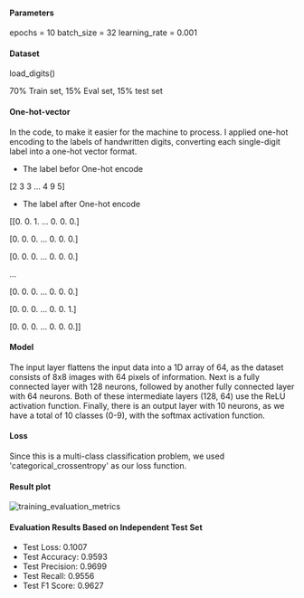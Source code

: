 #### Parameters
epochs = 10
batch_size = 32
learning_rate = 0.001

#### Dataset
load_digits()

70% Train set, 15% Eval set, 15% test set

#### **One-hot-vector**

In the code, to make it easier for the machine to process. I applied one-hot encoding to the labels of handwritten digits, converting each single-digit label into a one-hot vector format.

- The label befor One-hot encode
  
 [2 3 3 ... 4 9 5]
- The label after One-hot encode
  
 [[0. 0. 1. ... 0. 0. 0.]
 
 [0. 0. 0. ... 0. 0. 0.]
 
 [0. 0. 0. ... 0. 0. 0.]
 
 ...
 
 [0. 0. 0. ... 0. 0. 0.]
 
 [0. 0. 0. ... 0. 0. 1.]
 
 [0. 0. 0. ... 0. 0. 0.]]

#### Model

The input layer flattens the input data into a 1D array of 64, as the dataset consists of 8x8 images with 64 pixels of information. Next is a fully connected layer with 128 neurons, followed by another fully connected layer with 64 neurons. Both of these intermediate layers (128, 64) use the ReLU activation function. Finally, there is an output layer with 10 neurons, as we have a total of 10 classes (0-9), with the softmax activation function.

#### Loss

Since this is a multi-class classification problem, we used 'categorical_crossentropy' as our loss function.

#### Result plot
![training_evaluation_metrics](https://github.com/user-attachments/assets/fb2bea6e-4487-4284-8cdd-71fc868177ce)


#### Evaluation Results Based on Independent Test Set
- Test Loss: 0.1007
- Test Accuracy: 0.9593
- Test Precision: 0.9699
- Test Recall: 0.9556
- Test F1 Score: 0.9627
